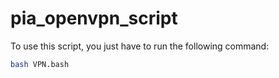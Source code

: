# pia_openvpn_script

To use this script, you just have to run the following command:
```bash
bash VPN.bash
```
